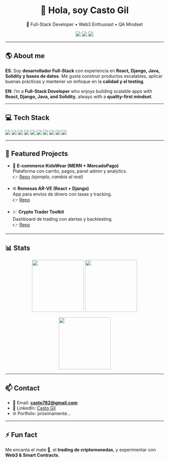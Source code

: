 <h1 align="center">👋 Hola, soy Casto Gil</h1>
<p align="center">
  🚀 Full-Stack Developer • Web3 Enthusiast • QA Mindset  
</p>

<p align="center">
  <a href="mailto:casto782@gmail.com"><img src="https://img.shields.io/badge/Email-casto782%40gmail.com-red?style=for-the-badge&logo=gmail" /></a>
  <a href="https://github.com/CastoGil"><img src="https://img.shields.io/badge/GitHub-CastoGil-24292e?style=for-the-badge&logo=github" /></a>
  <a href="https://www.linkedin.com/in/castogil"><img src="https://img.shields.io/badge/LinkedIn-Casto%20Gil-0A66C2?style=for-the-badge&logo=linkedin" /></a>
</p>

---

## 🌎 About me
**ES**: Soy **desarrollador Full-Stack** con experiencia en **React, Django, Java, Solidity y bases de datos**. Me gusta construir productos escalables, aplicar buenas prácticas y mantener un enfoque en la **calidad y el testing**.

**EN**: I’m a **Full-Stack Developer** who enjoys building scalable apps with **React, Django, Java, and Solidity**, always with a **quality-first mindset**.

---

## 💻 Tech Stack
<p align="left">
  <img src="https://img.shields.io/badge/HTML5-E34F26?logo=html5&logoColor=white" />
  <img src="https://img.shields.io/badge/CSS3-1572B6?logo=css3&logoColor=white" />
  <img src="https://img.shields.io/badge/JavaScript-ES6+-F7DF1E?logo=javascript&logoColor=000" />
  <img src="https://img.shields.io/badge/React-61DAFB?logo=react&logoColor=000" />
  <img src="https://img.shields.io/badge/Java-ED8B00?logo=java&logoColor=white" />
  <img src="https://img.shields.io/badge/Django-092E20?logo=django&logoColor=white" />
  <img src="https://img.shields.io/badge/MySQL-4479A1?logo=mysql&logoColor=white" />
  <img src="https://img.shields.io/badge/MongoDB-47A248?logo=mongodb&logoColor=white" />
  <img src="https://img.shields.io/badge/Solidity-363636?logo=solidity&logoColor=white" />
  <img src="https://img.shields.io/badge/Testing-25A162?logo=testcafe&logoColor=white" />
</p>

---

## 🚀 Featured Projects
- 🛒 **E-commerce KidsWear (MERN + MercadoPago)**  
  Plataforma con carrito, pagos, panel admin y analytics.  
  👉 [Repo](https://github.com/CastoGil/ecommerce-kidswear) *(ejemplo, cambia al real)*

- 🌐 **Remesas AR-VE (React + Django)**  
  App para envíos de dinero con tasas y tracking.  
  👉 [Repo](https://github.com/CastoGil/remesas-app)

- 💹 **Crypto Trader Toolkit**  
  Dashboard de trading con alertas y backtesting.  
  👉 [Repo](https://github.com/CastoGil/crypto-trader)

---

## 📊 Stats
<p align="center">
  <img height="165" src="https://github-readme-stats.vercel.app/api?username=CastoGil&show_icons=true&theme=tokyonight" />
  <img height="165" src="https://github-readme-streak-stats.herokuapp.com/?user=CastoGil&theme=tokyonight" />
</p>
<p align="center">
  <img height="165" src="https://github-readme-stats.vercel.app/api/top-langs/?username=CastoGil&layout=compact&langs_count=8&theme=tokyonight" />
</p>

---

## 📫 Contact
- 📧 Email: **casto782@gmail.com**  
- 💼 LinkedIn: [Casto Gil](https://www.linkedin.com/in/castogil)  
- 🌐 Portfolio: próximamente...

---

## ⚡ Fun fact
Me encanta el mate 🧉, el **trading de criptomonedas**, y experimentar con **Web3 & Smart Contracts**.
